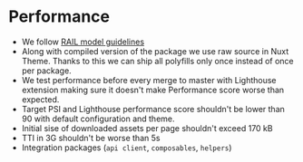 # Performance

- We follow [RAIL model guidelines](https://developers.google.com/web/fundamentals/performance/rail#lighthouse) 
- Along with compiled version of the package we use raw source in Nuxt Theme. Thanks to this we can ship all polyfills only once instead of once per package.
- We test performance before every merge to master with Lighthouse extension making sure it doesn't make Performance score worse than expected.
- Target PSI and Lighthouse performance score shouldn't be lower than 90 with default configuration and theme.
- Initial sise of downloaded assets per page shouldn't exceed 170 kB
- TTI in 3G shouldn't be worse than 5s
- Integration packages (`api client`, `composables`, `helpers`)

